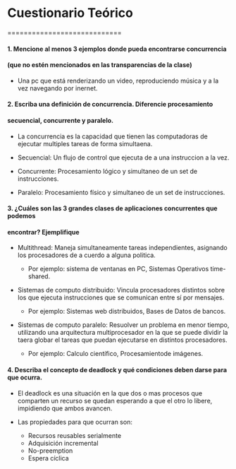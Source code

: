 # Cuestionario Teórico

============================

#### 1. Mencione al menos 3 ejemplos donde pueda encontrarse concurrencia
#### (que no estén mencionados en las transparencias de la clase)

* Una pc que está renderizando un video, reproduciendo música y a la vez
  navegando por inernet.

#### 2. Escriba una definición de concurrencia. Diferencie procesamiento
#### secuencial, concurrente y paralelo.

* La concurrencia es la capacidad que tienen las computadoras de
  ejecutar multiples tareas de forma simultaena.

* Secuencial: Un flujo de control que ejecuta de a una instruccion a la vez.

* Concurrente: Procesamiento lógico y simultaneo de un set de instrucciones.

* Paralelo: Procesamiento físico y simultaneo de un set de instrucciones.

#### 3. ¿Cuáles son las 3 grandes clases de aplicaciones concurrentes que podemos
#### encontrar? Ejemplifique

* Multithread: Maneja simultaneamente tareas independientes, asignando los
  procesadores de a cuerdo a alguna politica.
    * Por ejemplo: sistema de ventanas en PC, Sistemas Operativos time-shared.

* Sistemas de computo distribuido: Vincula procesadores distintos sobre los que
  ejecuta instrucciones que se comunican entre sí por mensajes.
    * Por ejemplo: Sistemas web distribuidos, Bases de Datos de bancos.

* Sistemas de computo paralelo: Resuolver un problema en menor tiempo, utilizando
  una arquitectura multiprocesador en la que se puede dividir la taera globar el
  tareas que puedan ejecutarse en distintos procesadores.
    * Por ejemplo: Calculo científico, Procesamientode imágenes.

#### 4. Describa el concepto de deadlock y qué condiciones deben darse para que ocurra.

* El deadlock es una situación en la que dos o mas procesos que comparten un
  recurso se quedan esperando a que el otro lo libere, impidiendo que ambos avancen.

* Las propiedades para que ocurran son:
  * Recursos reusables serialmente
  * Adquisición incremental
  * No-preemption
  * Espera cíclica
